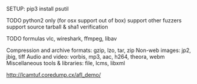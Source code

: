 SETUP:
  pip3 install psutil

TODO
  python2 only (for osx support out of box)
  support other fuzzers
  support source tarball & sha1 verification


TODO formulas
  vlc, wireshark, ffmpeg, libav

  Compression and archive formats: gzip, lzo, tar, zip
  Non-web images: jp2, jbig, tiff
  Audio and video: vorbis, mp3, aac, h264, theora, webm
  Miscellaneous tools & libraries: file, lcms, libxml

  http://lcamtuf.coredump.cx/afl_demo/
